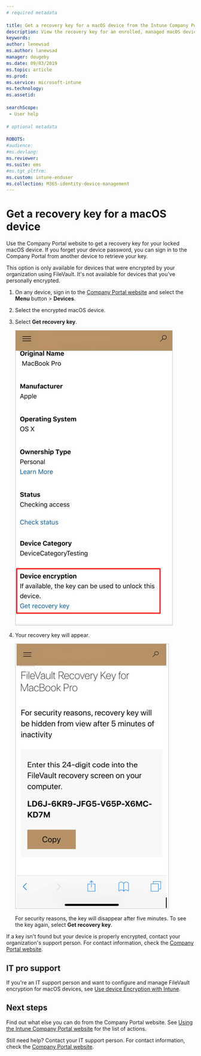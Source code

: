 ```yaml
---
# required metadata

title: Get a recovery key for a macOS device from the Intune Company Portal website  
description: View the recovery key for an enrolled, managed macOS device.   
keywords:
author: lenewsad
ms.author: lanewsad
manager: dougeby
ms.date: 09/03/2019
ms.topic: article
ms.prod:
ms.service: microsoft-intune
ms.technology:
ms.assetid:

searchScope:
 - User help

# optional metadata

ROBOTS:  
#audience:
#ms.devlang:
ms.reviewer: 
ms.suite: ems
#ms.tgt_pltfrm:
ms.custom: intune-enduser
ms.collection: M365-identity-device-management
---
```


# Get a recovery key for a macOS device 
Use the Company Portal website to get a recovery key for your locked macOS device. If you forget your device password, you can sign in to the Company Portal from another device to retrieve your key.  

This option is only available for devices that were encrypted by your organization using FileVault. It's not available for devices that you've personally encrypted. 

1. On any device, sign in to the [Company Portal website](https://portal.manage.microsoft.com) and select the **Menu** button > **Devices**.  
2. Select the encrypted macOS device.  
3. Select **Get recovery key**.  

    ![Screenshot of Company Portal website, highlighting Get recovery key section.](./media/1907-recovery2-cpweb-intune.PNG)  
    
1. Your recovery key will appear.   

    ![Screenshot of Company Portal website, showing recovery key.](./media/1907-recovery-cpweb-intune.PNG)  

    For security reasons, the key will disappear after five minutes. To see the key again, select **Get recovery key**.

If a key isn't found but your device is properly encrypted, contact your organization's support person. For contact information, check the [Company Portal website](https://go.microsoft.com/fwlink/?linkid=2010980).  

## IT pro support  
If you're an IT support person and want to configure and manage FileVault encryption for macOS devices, see [Use device Encryption with Intune](https://docs.microsoft.com/intune/encrypt-devices).    

## Next steps  
Find out what else you can do from the Company Portal website. See [Using the Intune Company Portal website](using-the-intune-company-portal-website.md) for the list of actions.  

Still need help? Contact your IT support person. For contact information, check the [Company Portal website](https://go.microsoft.com/fwlink/?linkid=2010980).  
